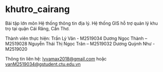 # khutro_cairang
Bài tập lớn môn Hệ thống thông tin địa lý.
Hệ thống GIS hỗ trợ quản lý khu trọ tại quận Cái Răng, Cần Thơ.

Thành viên thực hiện:
Trần Lý Văn - M2519034 
Dương Ngọc Thành – M2519028
Nguyễn Thái Thị Ngọc Trân – M2519032
Dương Quỳnh Như  - M2519020

Thông tin liên hệ:
lyvamax2018@gmail.com
hoặc 
vanM2519034@gstudent.ctu.edu.vn
